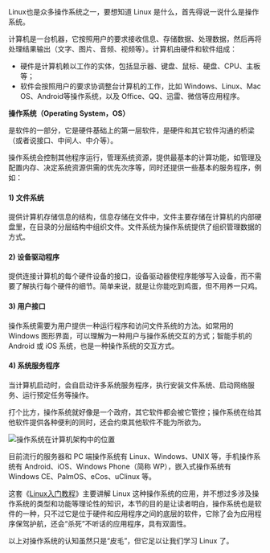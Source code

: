 Linux也是众多操作系统之一，要想知道 Linux 是什么，首先得说一说什么是操作系统。

计算机是一台机器，它按照用户的要求接收信息、存储数据、处理数据，然后再将处理结果输出（文字、图片、音频、视频等）。计算机由硬件和软件组成：

* 硬件是计算机赖以工作的实体，包括显示器、键盘、鼠标、硬盘、CPU、主板等；
* 软件会按照用户的要求协调整台计算机的工作，比如 Windows、Linux、Mac OS、Android等操作系统，以及 Office、QQ、迅雷、微信等应用程序。

**操作系统（Operating System，OS）**

是软件的一部分，它是硬件基础上的第一层软件，是硬件和其它软件沟通的桥梁（或者说接口、中间人、中介等）。

操作系统会控制其他程序运行，管理系统资源，提供最基本的计算功能，如管理及配置内存、决定系统资源供需的优先次序等，同时还提供一些基本的服务程序，例如：

#### 1\) 文件系统

提供计算机存储信息的结构，信息存储在文件中，文件主要存储在计算机的内部硬盘里，在目录的分层结构中组织文件。文件系统为操作系统提供了组织管理数据的方式。

#### 2\) 设备驱动程序

提供连接计算机的每个硬件设备的接口，设备驱动器使程序能够写入设备，而不需要了解执行每个硬件的细节。简单来说，就是让你能吃到鸡蛋，但不用养一只鸡。

#### 3\) 用户接口

操作系统需要为用户提供一种运行程序和访问文件系统的方法。如常用的 Windows 图形界面，可以理解为一种用户与操作系统交互的方式；智能手机的 Android 或 iOS 系统，也是一种操作系统的交互方式。

#### 4\) 系统服务程序

当计算机启动时，会自启动许多系统服务程序，执行安装文件系统、启动网络服务、运行预定任务等操作。

打个比方，操作系统就好像是一个政府，其它软件都会被它管控；操作系统在给其他软件提供各种便利的同时，还会约束其他软件不能为所欲为。

![](http://c.biancheng.net/uploads/allimg/190305/1-1Z305103J0640.gif "操作系统在计算机架构中的位置")

目前流行的服务器和 PC 端操作系统有 Linux、Windows、UNIX 等，手机操作系统有 Android、iOS、Windows Phone（简称 WP），嵌入式操作系统有 Windows CE、PalmOS、eCos、uClinux 等。

这套《[Linux入门教程](http://c.biancheng.net/linux_tutorial/)》主要讲解 Linux 这种操作系统的应用，并不想过多涉及操作系统的类型和功能等理论性的知识，本节的目的是让读者明白，操作系统也是软件的一种，只不过它是位于硬件和应用程序之间的底层的软件，它除了会为应用程序保驾护航，还会“杀死”不听话的应用程序，具有双面性。

以上对操作系统的认知虽然只是“皮毛”，但它足以让我们学习 Linux 了。

